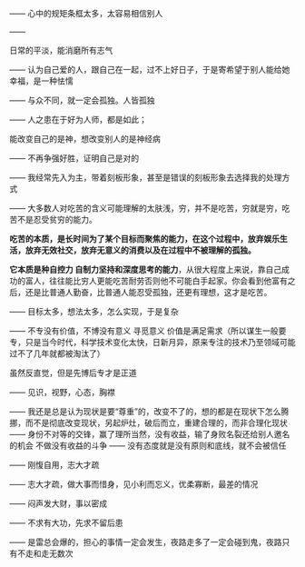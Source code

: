 ——
心中的规矩条框太多，太容易相信别人

——

日常的平淡，能消磨所有志气

——
认为自己爱的人，跟自己在一起，过不上好日子，于是寄希望于别人能给她幸福，是一种怯懦

——
与众不同，就一定会孤独。人皆孤独

——
人之患在于好为人师，都是如此；

能改变自己的是神，想改变别人的是神经病

——
不再争强好胜，证明自己是对的

——
我经常先入为主，带着刻板形象，甚至是错误的刻板形象去选择我的处理方式

——
大多数人对吃苦的含义可能理解的太肤浅，穷，并不是吃苦，穷就是穷，吃苦不是忍受贫穷的能力。

**吃苦的本质，是长时间为了某个目标而聚焦的能力，在这个过程中，放弃娱乐生活，放弃无效社交，放弃无意义的消费以及在过程中不被理解的孤独。**

**它本质是种自控力 自制力坚持和深度思考的能力**，从很大程度上来说，靠自己成功的富人，往往能比穷人更能吃苦耐劳否则他不可能白手起家。你会看到他富有之后，还是比普通人勤奋，比普通人能忍受孤独，还更有理想，这才是吃苦。

——
目标太多，想法太多，怎么实现，于是复杂

——
不专没有价值，不博没有意义
寻觅意义
价值是满足需求（所以谋生一般要专，只是当今时代，科学技术变化太快，日新月异，原来专注的技术乃至领域可能过不了几年就都被淘汰了）

虽然反直觉，但是先博后专才是正道

——
见识，视野，心态，胸襟

——
我还是总是认为现状是要“尊重”的，改变不了的，想的都是在现状下怎么腾挪，而不是彻底改变现状，另起炉灶，破后而立，重建合理的，而非合理化现状
——
身份不对等的交锋，赢了理所当然，没有收益，输了身败名裂还给别人邀名的机会
不做没有收益的斗争
——
没有态度就是没有原则和底线，就不会被信任

——
刚愎自用，志大才疏

——
志大才疏，做大事而惜身，见小利而忘义，优柔寡断，最差的情况

——
闷声发大财，事以密成

——
不求有大功，先求不留后患

——
是雷总会爆的，担心的事情一定会发生，夜路走多了一定会碰到鬼，夜路只有不走和走无数次

